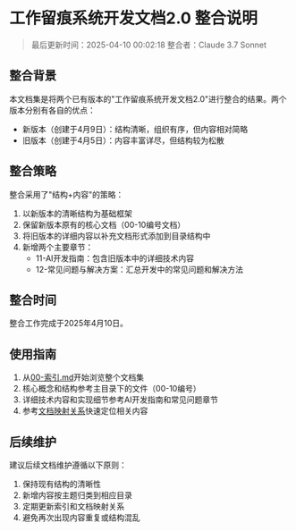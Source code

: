 # 工作留痕系统开发文档2.0 整合说明

> 最后更新时间：2025-04-10 00:02:18
> 整合者：Claude 3.7 Sonnet

## 整合背景

本文档集是将两个已有版本的"工作留痕系统开发文档2.0"进行整合的结果。两个版本分别有各自的优点：
- 新版本（创建于4月9日）：结构清晰，组织有序，但内容相对简略
- 旧版本（创建于4月5日）：内容丰富详尽，但结构较为松散

## 整合策略

整合采用了"结构+内容"的策略：
1. 以新版本的清晰结构为基础框架
2. 保留新版本原有的核心文档（00-10编号文档）
3. 将旧版本的详细内容以补充文档形式添加到目录结构中
4. 新增两个主要章节：
   - 11-AI开发指南：包含旧版本中的详细技术内容
   - 12-常见问题与解决方案：汇总开发中的常见问题和解决方法

## 整合时间

整合工作完成于2025年4月10日。

## 使用指南

1. 从[00-索引.md](./00-索引.md)开始浏览整个文档集
2. 核心概念和结构参考主目录下的文件（00-10编号）
3. 详细技术内容和实现细节参考AI开发指南和常见问题章节
4. 参考[文档映射关系](./00-索引.md#文档映射关系)快速定位相关内容

## 后续维护

建议后续文档维护遵循以下原则：
1. 保持现有结构的清晰性
2. 新增内容按主题归类到相应目录
3. 定期更新索引和文档映射关系
4. 避免再次出现内容重复或结构混乱 